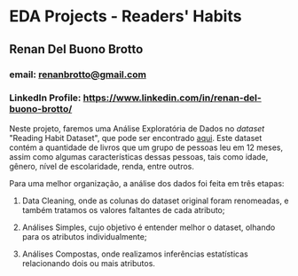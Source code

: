 # EDA Projects - Readers' Habits
## Renan Del Buono Brotto
### email: renanbrotto@gmail.com
### LinkedIn Profile: https://www.linkedin.com/in/renan-del-buono-brotto/

Neste projeto, faremos uma Análise Exploratória de Dados no *dataset* "Reading Habit Dataset", que pode ser encontrado [aqui](https://www.kaggle.com/datasets/vipulgote4/reading-habit-dataset). Este dataset contém a quantidade de livros que um grupo de pessoas leu em 12 meses, assim como algumas características dessas pessoas, tais como idade, gênero, nível de escolaridade, renda, entre outros.

Para uma melhor organização, a análise dos dados foi feita em três etapas:

1) Data Cleaning, onde as colunas do dataset original foram renomeadas, e também tratamos os valores faltantes de cada atributo;

2) Análises Simples, cujo objetivo é entender melhor o dataset, olhando para os atributos individualmente;

3) Análises Compostas, onde realizamos inferências estatísticas relacionando dois ou mais atributos.
